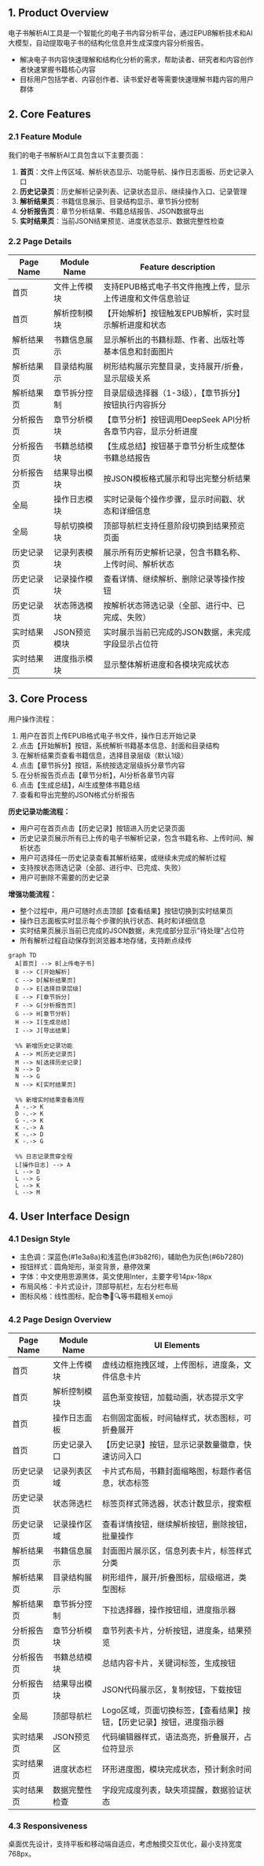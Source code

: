 ## 1. Product Overview
电子书解析AI工具是一个智能化的电子书内容分析平台，通过EPUB解析技术和AI大模型，自动提取电子书的结构化信息并生成深度内容分析报告。
- 解决电子书内容快速理解和结构化分析的需求，帮助读者、研究者和内容创作者快速掌握书籍核心内容
- 目标用户包括学者、内容创作者、读书爱好者等需要快速理解书籍内容的用户群体

## 2. Core Features

### 2.1 Feature Module
我们的电子书解析AI工具包含以下主要页面：
1. **首页**：文件上传区域、解析状态显示、功能导航、操作日志面板、历史记录入口
2. **历史记录页**：历史解析记录列表、记录状态显示、继续操作入口、记录管理
3. **解析结果页**：书籍信息展示、目录结构显示、章节拆分控制
4. **分析报告页**：章节分析结果、书籍总结报告、JSON数据导出
5. **实时结果页**：当前JSON结果预览、进度状态显示、数据完整性检查

### 2.2 Page Details

| Page Name | Module Name | Feature description |
|-----------|-------------|---------------------|
| 首页 | 文件上传模块 | 支持EPUB格式电子书文件拖拽上传，显示上传进度和文件信息验证 |
| 首页 | 解析控制模块 | 【开始解析】按钮触发EPUB解析，实时显示解析进度和状态 |
| 解析结果页 | 书籍信息展示 | 显示解析出的书籍标题、作者、出版社等基本信息和封面图片 |
| 解析结果页 | 目录结构展示 | 树形结构展示完整目录，支持展开/折叠，显示层级关系 |
| 解析结果页 | 章节拆分控制 | 目录层级选择器（1-3级），【章节拆分】按钮执行内容拆分 |
| 分析报告页 | 章节分析模块 | 【章节分析】按钮调用DeepSeek API分析各章节内容，显示分析进度 |
| 分析报告页 | 书籍总结模块 | 【生成总结】按钮基于章节分析生成整体书籍总结报告 |
| 分析报告页 | 结果导出模块 | 按JSON模板格式展示和导出完整分析结果 |
| 全局 | 操作日志模块 | 实时记录每个操作步骤，显示时间戳、状态和详细信息 |
| 全局 | 导航切换模块 | 顶部导航栏支持任意阶段切换到结果预览页面 |
| 历史记录页 | 记录列表模块 | 展示所有历史解析记录，包含书籍名称、上传时间、解析状态 |
| 历史记录页 | 记录操作模块 | 查看详情、继续解析、删除记录等操作按钮 |
| 历史记录页 | 状态筛选模块 | 按解析状态筛选记录（全部、进行中、已完成、失败） |
| 实时结果页 | JSON预览模块 | 实时展示当前已完成的JSON数据，未完成字段显示占位符 |
| 实时结果页 | 进度指示模块 | 显示整体解析进度和各模块完成状态 |

## 3. Core Process

用户操作流程：
1. 用户在首页上传EPUB格式电子书文件，操作日志开始记录
2. 点击【开始解析】按钮，系统解析书籍基本信息、封面和目录结构
3. 在解析结果页查看书籍信息，选择目录层级（默认1级）
4. 点击【章节拆分】按钮，系统按选定层级拆分章节内容
5. 在分析报告页点击【章节分析】，AI分析各章节内容
6. 点击【生成总结】，AI生成整体书籍总结
7. 查看和导出完整的JSON格式分析报告

**历史记录功能流程：**
- 用户可在首页点击【历史记录】按钮进入历史记录页面
- 历史记录页展示所有已上传的电子书解析记录，包含书籍名称、上传时间、解析状态
- 用户可选择任一历史记录查看其解析结果，或继续未完成的解析过程
- 支持按状态筛选记录（全部、进行中、已完成、失败）
- 用户可删除不需要的历史记录

**增强功能流程：**
- 整个过程中，用户可随时点击顶部【查看结果】按钮切换到实时结果页
- 操作日志面板实时显示每个步骤的执行状态、耗时和详细信息
- 实时结果页展示当前已完成的JSON数据，未完成部分显示"待处理"占位符
- 所有解析过程自动保存到浏览器本地存储，支持断点续传

```mermaid
graph TD
  A[首页] --> B[上传电子书]
  B --> C[开始解析]
  C --> D[解析结果页]
  D --> E[选择目录层级]
  E --> F[章节拆分]
  F --> G[分析报告页]
  G --> H[章节分析]
  H --> I[生成总结]
  I --> J[导出结果]
  
  %% 新增历史记录功能
  A --> M[历史记录页]
  M --> N[选择历史记录]
  N --> D
  N --> G
  N --> K[实时结果页]
  
  %% 新增实时结果查看流程
  A -.-> K
  D -.-> K
  G -.-> K
  K -.-> A
  K -.-> D
  K -.-> G
  
  %% 日志记录贯穿全程
  L[操作日志] --> A
  L --> D
  L --> G
  L --> K
  L --> M
```

## 4. User Interface Design

### 4.1 Design Style
- 主色调：深蓝色(#1e3a8a)和浅蓝色(#3b82f6)，辅助色为灰色(#6b7280)
- 按钮样式：圆角矩形，渐变背景，悬停效果
- 字体：中文使用思源黑体，英文使用Inter，主要字号14px-18px
- 布局风格：卡片式设计，顶部导航栏，左右分栏布局
- 图标风格：线性图标，配合📚📄🔍等书籍相关emoji

### 4.2 Page Design Overview

| Page Name | Module Name | UI Elements |
|-----------|-------------|-------------|
| 首页 | 文件上传模块 | 虚线边框拖拽区域，上传图标，进度条，文件信息卡片 |
| 首页 | 解析控制模块 | 蓝色渐变按钮，加载动画，状态提示文字 |
| 首页 | 操作日志面板 | 右侧固定面板，时间轴样式，状态图标，可折叠展开 |
| 首页 | 历史记录入口 | 【历史记录】按钮，显示记录数量徽章，快速访问入口 |
| 历史记录页 | 记录列表区域 | 卡片式布局，书籍封面缩略图，标题作者信息，状态标签 |
| 历史记录页 | 状态筛选栏 | 标签页样式筛选器，状态计数显示，搜索框 |
| 历史记录页 | 记录操作区域 | 查看详情按钮，继续解析按钮，删除按钮，批量操作 |
| 解析结果页 | 书籍信息展示 | 封面图片展示区，信息列表卡片，标签样式分类 |
| 解析结果页 | 目录结构展示 | 树形组件，展开/折叠图标，层级缩进，类型图标 |
| 解析结果页 | 章节拆分控制 | 下拉选择器，操作按钮组，进度指示器 |
| 分析报告页 | 章节分析模块 | 章节列表卡片，分析按钮，进度条，结果预览 |
| 分析报告页 | 书籍总结模块 | 总结内容卡片，关键词标签，生成按钮 |
| 分析报告页 | 结果导出模块 | JSON代码展示区，复制按钮，下载按钮 |
| 全局 | 顶部导航栏 | Logo区域，页面切换标签，【查看结果】按钮，【历史记录】按钮，进度指示器 |
| 实时结果页 | JSON预览区 | 代码编辑器样式，语法高亮，折叠展开，占位符显示 |
| 实时结果页 | 进度状态栏 | 环形进度图，模块完成状态，预计剩余时间 |
| 实时结果页 | 数据完整性检查 | 字段完成度列表，缺失项提醒，数据验证状态 |

### 4.3 Responsiveness
桌面优先设计，支持平板和移动端自适应，考虑触摸交互优化，最小支持宽度768px。
